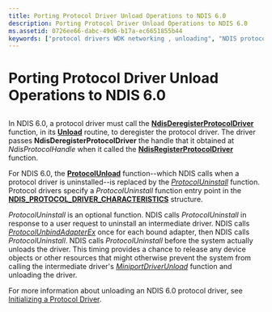 ```yaml
---
title: Porting Protocol Driver Unload Operations to NDIS 6.0
description: Porting Protocol Driver Unload Operations to NDIS 6.0
ms.assetid: 0726ee66-dabc-49d6-b17a-ec6651855b44
keywords: ["protocol drivers WDK networking , unloading", "NDIS protocol drivers WDK , unloading", "porting protocol drivers WDK networking , unload operations", "unloading protocol drivers"]
---
```


# Porting Protocol Driver Unload Operations to NDIS 6.0


## <a href="" id="ddk-porting-protocol-driver-unload-operations-to-ndis-6-0-nd"></a>


In NDIS 6.0, a protocol driver must call the [**NdisDeregisterProtocolDriver**](https://msdn.microsoft.com/library/windows/hardware/ff561743) function, in its [**Unload**](https://msdn.microsoft.com/library/windows/hardware/ff564886) routine, to deregister the protocol driver. The driver passes **NdisDeregisterProtocolDriver** the handle that it obtained at *NdisProtocolHandle* when it called the [**NdisRegisterProtocolDriver**](https://msdn.microsoft.com/library/windows/hardware/ff564520) function.

For NDIS 6.0, the [**ProtocolUnload**](https://msdn.microsoft.com/library/windows/hardware/ff563261) function--which NDIS calls when a protocol driver is uninstalled--is replaced by the [*ProtocolUninstall*](https://msdn.microsoft.com/library/windows/hardware/ff570279) function. Protocol drivers specify a *ProtocolUninstall* function entry point in the [**NDIS\_PROTOCOL\_DRIVER\_CHARACTERISTICS**](https://msdn.microsoft.com/library/windows/hardware/ff566825) structure.

*ProtocolUninstall* is an optional function. NDIS calls *ProtocolUninstall* in response to a user request to uninstall an intermediate driver. NDIS calls [*ProtocolUnbindAdapterEx*](https://msdn.microsoft.com/library/windows/hardware/ff570278) once for each bound adapter, then NDIS calls *ProtocolUninstall*. NDIS calls *ProtocolUninstall* before the system actually unloads the driver. This timing provides a chance to release any device objects or other resources that might otherwise prevent the system from calling the intermediate driver's [*MiniportDriverUnload*](https://msdn.microsoft.com/library/windows/hardware/ff559378) function and unloading the driver.

For more information about unloading an NDIS 6.0 protocol driver, see [Initializing a Protocol Driver](initializing-a-protocol-driver.md).

 

 





